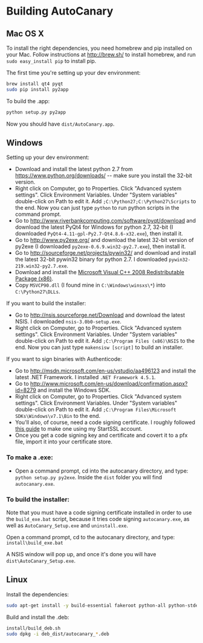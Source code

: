 # Building AutoCanary

## Mac OS X

To install the right dependencies, you need homebrew and pip installed on your Mac. Follow instructions at http://brew.sh/ to install homebrew, and run `sudo easy_install pip` to install pip.

The first time you're setting up your dev environment:

```sh
brew install qt4 pyqt
sudo pip install py2app
```

To build the .app:

```sh
python setup.py py2app
```

Now you should have `dist/AutoCanary.app`.


## Windows

Setting up your dev environment:

* Download and install the latest python 2.7 from https://www.python.org/downloads/ -- make sure you install the 32-bit version.
* Right click on Computer, go to Properties. Click "Advanced system settings". Click Environment Variables. Under "System variables" double-click on Path to edit it. Add `;C:\Python27;C:\Python27\Scripts` to the end. Now you can just type `python` to run python scripts in the command prompt.
* Go to http://www.riverbankcomputing.com/software/pyqt/download and download the latest PyQt4 for Windows for python 2.7, 32-bit (I downloaded `PyQt4-4.11-gpl-Py2.7-Qt4.8.6-x32.exe`), then install it.
* Go to http://www.py2exe.org/ and download the latest 32-bit version of py2exe (I downloaded `py2exe-0.6.9.win32-py2.7.exe`), then install it.
* Go to http://sourceforge.net/projects/pywin32/ and download and install the latest 32-bit pywin32 binary for python 2.7. I downloaded `pywin32-219.win32-py2.7.exe`.
* Download and install the [Microsoft Visual C++ 2008 Redistributable Package (x86)](http://www.microsoft.com/en-us/download/details.aspx?id=29).
* Copy `MSVCP90.dll` (I found mine in `C:\Windows\winsxs\*`) into `C:\Python27\DLLs`.

If you want to build the installer:

* Go to http://nsis.sourceforge.net/Download and download the latest NSIS. I downloaded `nsis-3.0b0-setup.exe`.
* Right click on Computer, go to Properties. Click "Advanced system settings". Click Environment Variables. Under "System variables" double-click on Path to edit it. Add `;C:\Program Files (x86)\NSIS` to the end. Now you can just type `makensisw [script]` to build an installer.

If you want to sign binaries with Authenticode:

* Go to http://msdn.microsoft.com/en-us/vstudio/aa496123 and install the latest .NET Framework. I installed `.NET Framework 4.5.1`.
* Go to http://www.microsoft.com/en-us/download/confirmation.aspx?id=8279 and install the Windows SDK.
* Right click on Computer, go to Properties. Click "Advanced system settings". Click Environment Variables. Under "System variables" double-click on Path to edit it. Add `;C:\Program Files\Microsoft SDKs\Windows\v7.1\Bin` to the end.
* You'll also, of course, need a code signing certificate. I roughly followed [this guide](http://blog.assarbad.net/20110513/startssl-code-signing-certificate/) to make one using my StartSSL account.
* Once you get a code signing key and certificate and covert it to a pfx file, import it into your certificate store.

### To make a .exe:

* Open a command prompt, cd into the autocanary directory, and type: `python setup.py py2exe`. Inside the `dist` folder you will find `autocanary.exe`.

### To build the installer:

Note that you must have a code signing certificate installed in order to use the `build_exe.bat` script, because it tries code signing `autocanary.exe`, as well as `AutoCanary_Setup.exe` and `uninstall.exe`.

Open a command prompt, cd to the autocanary directory, and type: `install\build_exe.bat`

A NSIS window will pop up, and once it's done you will have `dist\AutoCanary_Setup.exe`.

## Linux

Install the dependencies:

```sh
sudo apt-get install -y build-essential fakeroot python-all python-stdeb python-qt4 gnupg2
```

Build and install the .deb:

```sh
install/build_deb.sh
sudo dpkg -i deb_dist/autocanary_*.deb
```
